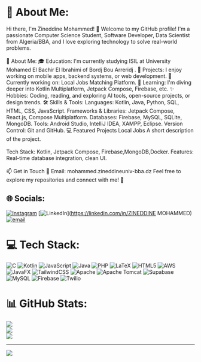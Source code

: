# 💫 About Me:
Hi there, I'm Zineddine Mohammed! 👋 Welcome to my GitHub profile! I'm a passionate Computer Science Student, Software Developer, Data Scientist from Algeria/BBA, and I love exploring technology to solve real-world problems.<br><br>🌟 About Me: 🎓 Education: I'm currently studying ISIL at University Mohamed El Bachir El Ibrahimi of Bordj Bou Arreridj . 💼 Projects: I enjoy working on mobile apps, backend systems, or web development. 🔭 Currently working on: Local Jobs Matching Platform. 🌱 Learning: I'm diving deeper into Kotlin Multiplatform, Jetpack Compose, Firebase, etc. ✨ Hobbies: Coding, reading, and exploring AI tools, open-source projects, or design trends. 🛠️ Skills & Tools: Languages: Kotlin, Java, Python, SQL, HTML, CSS, JavaScript. Frameworks & Libraries: Jetpack Compose, React.js, Compose Multiplatform. Databases: Firebase, MySQL, SQLite, MongoDB. Tools: Android Studio, IntelliJ IDEA, XAMPP, Eclipse. Version Control: Git and GitHub. 💻 Featured Projects Local Jobs A short description of the project.<br><br>Tech Stack: Kotlin, Jetpack Compose, Firebase,MongoDB,Docker. Features: Real-time database integration, clean UI.<br><br>📫 Get in Touch 📧 Email: mohammed.zineddineuniv-bba.dz Feel free to explore my repositories and connect with me! 🚀


## 🌐 Socials:
[![Instagram](https://img.shields.io/badge/Instagram-%23E4405F.svg?logo=Instagram&logoColor=white)](https://instagram.com/thelifeof.moh) [![LinkedIn](https://img.shields.io/badge/LinkedIn-%230077B5.svg?logo=linkedin&logoColor=white)](https://linkedin.com/in/ZINEDDINE MOHAMMED) [![email](https://img.shields.io/badge/Email-D14836?logo=gmail&logoColor=white)](mailto:mohammed.zineddine@univ-bba.dz) 

# 💻 Tech Stack:
![C](https://img.shields.io/badge/c-%2300599C.svg?style=for-the-badge&logo=c&logoColor=white) ![Kotlin](https://img.shields.io/badge/kotlin-%237F52FF.svg?style=for-the-badge&logo=kotlin&logoColor=white) ![JavaScript](https://img.shields.io/badge/javascript-%23323330.svg?style=for-the-badge&logo=javascript&logoColor=%23F7DF1E) ![Java](https://img.shields.io/badge/java-%23ED8B00.svg?style=for-the-badge&logo=openjdk&logoColor=white) ![PHP](https://img.shields.io/badge/php-%23777BB4.svg?style=for-the-badge&logo=php&logoColor=white) ![LaTeX](https://img.shields.io/badge/latex-%23008080.svg?style=for-the-badge&logo=latex&logoColor=white) ![HTML5](https://img.shields.io/badge/html5-%23E34F26.svg?style=for-the-badge&logo=html5&logoColor=white) ![AWS](https://img.shields.io/badge/AWS-%23FF9900.svg?style=for-the-badge&logo=amazon-aws&logoColor=white) ![JavaFX](https://img.shields.io/badge/javafx-%23FF0000.svg?style=for-the-badge&logo=javafx&logoColor=white) ![TailwindCSS](https://img.shields.io/badge/tailwindcss-%2338B2AC.svg?style=for-the-badge&logo=tailwind-css&logoColor=white) ![Apache](https://img.shields.io/badge/apache-%23D42029.svg?style=for-the-badge&logo=apache&logoColor=white) ![Apache Tomcat](https://img.shields.io/badge/apache%20tomcat-%23F8DC75.svg?style=for-the-badge&logo=apache-tomcat&logoColor=black) ![Supabase](https://img.shields.io/badge/Supabase-3ECF8E?style=for-the-badge&logo=supabase&logoColor=white) ![MySQL](https://img.shields.io/badge/mysql-4479A1.svg?style=for-the-badge&logo=mysql&logoColor=white) ![Firebase](https://img.shields.io/badge/firebase-a08021?style=for-the-badge&logo=firebase&logoColor=ffcd34) ![Twilio](https://img.shields.io/badge/Twilio-F22F46?style=for-the-badge&logo=Twilio&logoColor=white)
# 📊 GitHub Stats:
![](https://github-readme-stats.vercel.app/api?username=mohammedzineddine&theme=dark&hide_border=false&include_all_commits=true&count_private=true)<br/>
![](https://nirzak-streak-stats.vercel.app/?user=mohammedzineddine&theme=dark&hide_border=false)<br/>
![](https://github-readme-stats.vercel.app/api/top-langs/?username=mohammedzineddine&theme=dark&hide_border=false&include_all_commits=true&count_private=true&layout=compact)

---
[![](https://visitcount.itsvg.in/api?id=mohammedzineddine&icon=0&color=4)](https://visitcount.itsvg.in)

<!-- Proudly created with GPRM ( https://gprm.itsvg.in ) -->
